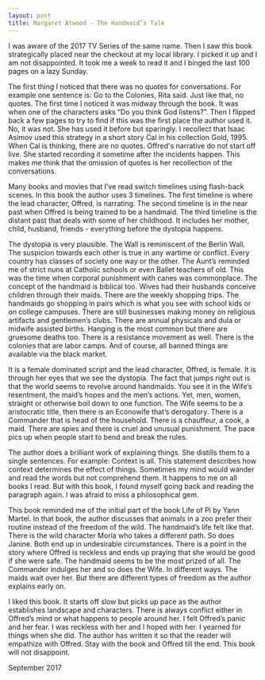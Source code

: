 ```yaml
---
layout: post
title: Margaret Atwood - The Handmaid’s Tale
---
```

I was aware of the 2017 TV Series of the same name. Then I saw this book strategically placed near the checkout at my local library. I picked it up and I am not disappointed. It took me a week to read it and I binged the last 100 pages on a lazy Sunday.

The first thing I noticed that there was no quotes for conversations. For example one sentence is: Go to the Colonies, Rita said. Just like that, no quotes. The first time I noticed it was midway through the book. It was when one of the characters asks “Do you think God listens?”. Then I flipped back a few pages to try to find if this was the first place the author used it. No, it was not. She has used it before but sparingly. I recollect that Isaac Asimov used this strategy in a short story Cal in his collection Gold, 1995. When Cal is thinking, there are no quotes. Offred's narrative do not start off live. She started recording it sometime after the incidents happen. This makes me think that the omission of quotes is her recollection of the conversations.

Many books and movies that I’ve read switch timelines using flash-back scenes. In this book the author uses 3 timelines. The first timeline is where the lead character, Offred, is narrating. The second timeline is in the near past when Offred is being trained to be a handmaid. The third timeline is the distant past that deals with some of her childhood. It includes her mother, child, husband, friends - everything before the dystopia happens.

The dystopia is very plausible. The Wall is reminiscent of the Berlin Wall. The suspicion towards each other is true in any wartime or conflict. Every country has classes of society one way or the other. The Aunt’s reminded me of strict nuns at Catholic schools or even Ballet teachers of old. This was the time when corporal punishment with canes was commonplace. The concept of the handmaid is biblical too. Wives had their husbands conceive children through their maids. There are the weekly shopping trips. The handmaids go shopping in pairs which is what you see with school kids or on college campuses. There are still businesses making money on religious artifacts and gentlemen’s clubs. There are annual physicals and dula or midwife assisted births. Hanging is the most common but there are gruesome deaths too. There is a resistance movement as well. There is the colonies that are labor camps. And of course, all banned things are available via the black market.

It is a female dominated script and the lead character, Offred, is female. It is through her eyes that we see the dystopia. The fact that jumps right out is that the world seems to revolve around handmaids. You see it in the Wife’s resentment, the maid’s hopes and the men’s actions. Yet, men, women, straight or otherwise boil down to one function. The Wife seems to be a aristocratic title, then there is an Econowife that’s derogatory. There is a Commander that is head of the household. There is a chauffeur, a cook, a maid. There are spies and there is cruel and unusual punishment. The pace pics up when people start to bend and break the rules.

The author does a brilliant work of explaining things. She distills them to a single sentences. For example: Context is all. This statement describes how context determines the effect of things. Sometimes my mind would wander and read the words but not comprehend them. It happens to me on all books I read. But with this book, I found myself going back and reading the paragraph again. I was afraid to miss a philosophical gem.

This book reminded me of the initial part of the book Life of Pi by Yann Martel. In that book, the author discusses that animals in a zoo prefer their routine instead of the freedom of the wild. The handmaid’s life felt like that. There is the wild character Moria who takes a different path. So does Janine. Both end up in undesirable circumstances. There is a point in the story where Offred is reckless and ends up praying that she would be good if she were safe. The handmaid seems to be the most prized of all. The Commander indulges her and so does the Wife. In different ways. The maids wait over her. But there are different types of freedom as the author explains early on.

I liked this book. It starts off slow but picks up pace as the author establishes landscape and characters. There is always conflict either in Offred’s mind or what happens to people around her. I felt Offred’s panic and her fear. I was reckless with her and I hoped with her. I yearned for things when she did. The author has written it so that the reader will empathize with Offred. Stay with the book and Offred till the end. This book will not disappoint.

September 2017
